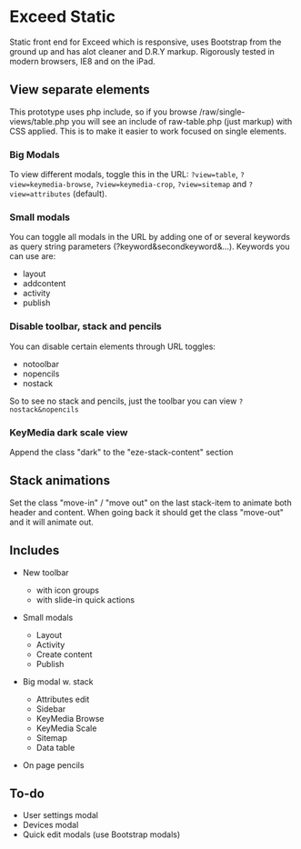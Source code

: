 Exceed Static
=============

Static front end for Exceed which is responsive, uses Bootstrap from the ground up and has alot cleaner and D.R.Y markup. Rigorously tested in modern browsers, IE8 and on the iPad.


View separate elements
---------------------
This prototype uses php include, so if you browse /raw/single-views/table.php you will see an include of raw-table.php (just markup) with CSS applied. This is to make it easier to work focused on single elements.

### Big Modals

To view different modals, toggle this in the URL:
`?view=table`, `?view=keymedia-browse`, `?view=keymedia-crop`, `?view=sitemap` and `?view=attributes` (default).

### Small modals

You can toggle all modals in the URL by adding one of or several keywords as query string parameters (?keyword&secondkeyword&...).
Keywords you can use are:

* layout
* addcontent
* activity
* publish

### Disable toolbar, stack and pencils

You can disable certain elements through URL toggles:

* notoolbar
* nopencils
* nostack

So to see no stack and pencils, just the toolbar you can view `?nostack&nopencils`

### KeyMedia dark scale view
Append the class "dark" to the "eze-stack-content" section


Stack animations
---------------------
Set the class "move-in" / "move out" on the last stack-item to animate both header and content. When going back it should get the class "move-out" and it will animate out.


Includes
---------------------
* New toolbar
    * with icon groups
    * with slide-in quick actions

* Small modals
    * Layout
    * Activity
    * Create content
    * Publish

* Big modal w. stack
    * Attributes edit
    * Sidebar
    * KeyMedia Browse
    * KeyMedia Scale
    * Sitemap
    * Data table

* On page pencils


To-do
---------------------
* User settings modal
* Devices modal
* Quick edit modals (use Bootstrap modals)
